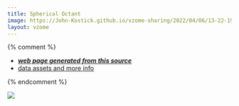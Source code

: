 ```yaml
---
title: Spherical Octant
image: https://John-Kostick.github.io/vzome-sharing/2022/04/06/13-22-19-Spherical-Octant/Spherical-Octant.png
layout: vzome
---
```


{% comment %}
 - [***web page generated from this source***][post]
 - [data assets and more info][github]

[post]: <https://John-Kostick.github.io/vzome-sharing/2022/04/06/Spherical-Octant-13-22-19.html>
[github]: <https://github.com/John-Kostick/vzome-sharing/tree/main/2022/04/06/13-22-19-Spherical-Octant/>
{% endcomment %}

<vzome-viewer style="width: 100%; height: 65vh;"
       src="https://John-Kostick.github.io/vzome-sharing/2022/04/06/13-22-19-Spherical-Octant/Spherical-Octant.vZome" >
  <img src="https://John-Kostick.github.io/vzome-sharing/2022/04/06/13-22-19-Spherical-Octant/Spherical-Octant.png" />
</vzome-viewer>
